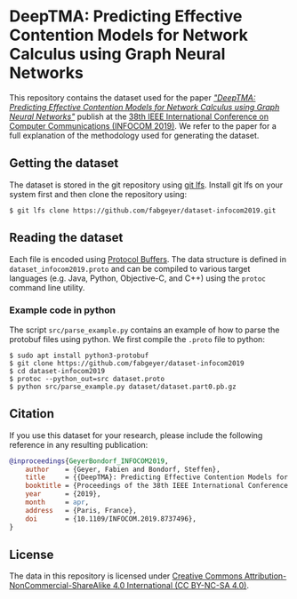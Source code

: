 # DeepTMA: Predicting Effective Contention Models for Network Calculus using Graph Neural Networks

This repository contains the dataset used for the paper [_"DeepTMA: Predicting Effective Contention Models for Network Calculus using Graph Neural Networks"_](https://dx.doi.org/10.1109/INFOCOM.2019.8737496) publish at the [38th IEEE International Conference on Computer Communications (INFOCOM 2019)](http://infocom2019.ieee-infocom.org/). We refer to the paper for a full explanation of the methodology used for generating the dataset.


## Getting the dataset

The dataset is stored in the git repository using [git lfs](https://git-lfs.github.com/). Install git lfs on your system first and then clone the repository using:

```
$ git lfs clone https://github.com/fabgeyer/dataset-infocom2019.git
```

## Reading the dataset

Each file is encoded using [Protocol Buffers](https://developers.google.com/protocol-buffers/). The data structure is defined in `dataset_infocom2019.proto` and can be compiled to various target languages (e.g. Java, Python, Objective-C, and C++) using the `protoc` command line utility.

### Example code in python

The script `src/parse_example.py` contains an example of how to parse the protobuf files using python.
We first compile the `.proto` file to python:

```
$ sudo apt install python3-protobuf
$ git clone https://github.com/fabgeyer/dataset-infocom2019
$ cd dataset-infocom2019
$ protoc --python_out=src dataset.proto
$ python src/parse_example.py dataset/dataset.part0.pb.gz
```

## Citation

If you use this dataset for your research, please include the following reference in any resulting publication:

```bibtex
@inproceedings{GeyerBondorf_INFOCOM2019,
	author    = {Geyer, Fabien and Bondorf, Steffen},
	title     = {{DeepTMA}: Predicting Effective Contention Models for Network Calculus using Graph Neural Networks},
	booktitle = {Proceedings of the 38th IEEE International Conference on Computer Communications (INFOCOM)},
	year      = {2019},
	month     = apr,
	address   = {Paris, France},
	doi       = {10.1109/INFOCOM.2019.8737496},
}
```

## License

The data in this repository is licensed under [Creative Commons Attribution-NonCommercial-ShareAlike 4.0 International (CC BY-NC-SA 4.0)](https://creativecommons.org/licenses/by-nc-sa/4.0/).
